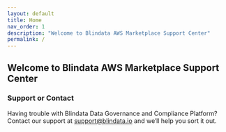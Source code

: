 ```yaml
---
layout: default
title: Home
nav_order: 1
description: "Welcome to Blindata AWS Marketplace Support Center"
permalink: /
---
```


## Welcome to Blindata AWS Marketplace Support Center

### Support or Contact

Having trouble with Blindata Data Governance and Compliance Platform? Contact our support at support@blindata.io and we’ll help you sort it out.
